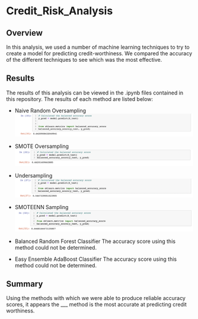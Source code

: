 # Credit_Risk_Analysis

## Overview

In this analysis, we used a number of machine learning techniques to try to create a model for predicting credit-worthiness. We compared the accuracy of the different techniques to see which was the most effective. 

## Results

The results of this analysis can be viewed in the .ipynb files contained in this repository. The results of each method are listed below: 

- Naive Random Oversampling
![Naive Score](Resources/naive_acc_score.png)

- SMOTE Oversampling
![Smote Score](Resources/smote_acc_score.png)

- Undersampling
![Under Score](Resources/under_acc_score.png)

- SMOTEENN Sampling
![Smoteenn Score](Resources/smoteenn_acc_score.png)

- Balanced Random Forest Classifier
The accuracy score using this method could not be determined. 

- Easy Ensemble AdaBoost Classifier
The accuracy score using this method could not be determined. 

## Summary

Using the methods with which we were able to produce reliable accuracy scores, it appears the ___ method is the most accurate at predicting credit worthiness. 
